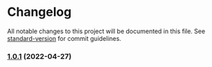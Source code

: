 # Changelog

All notable changes to this project will be documented in this file. See [standard-version](https://github.com/conventional-changelog/standard-version) for commit guidelines.

### [1.0.1](https://github.com/mrmilu/front_web_mrmilu/compare/v0.1.3...v1.0.1) (2022-04-27)
